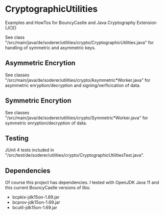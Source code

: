 # CryptographicUtilities
Examples and HowTos for BouncyCastle and Java Cryptography Extension (JCE)

See class "/src/main/java/de/soderer/utilities/crypto/CryptographicUtilities.java" for handling of symmetric and asymmetric keys.

## Asymmetric Encrytion
See classes "/src/main/java/de/soderer/utilities/crypto/Asymmetric*Worker.java" for asymmetric enryption/decryption and signing/verficication of data.

## Symmetric Encrytion
See classes "/src/main/java/de/soderer/utilities/crypto/Symmetric*Worker.java" for symmetric enryption/decryption of data.

## Testing
JUnit 4 tests included in "/src/test/de/soderer/utilities/crypto/CryptographicUtilitiesTest.java".

## Dependencies
Of course this project has dependencies. I tested with OpenJDK Java 11 and this current BouncyCastle versions of libs:
- bcpkix-jdk15on-1.69.jar
- bcprov-jdk15on-1.69.jar
- bcutil-jdk15on-1.69.jar
